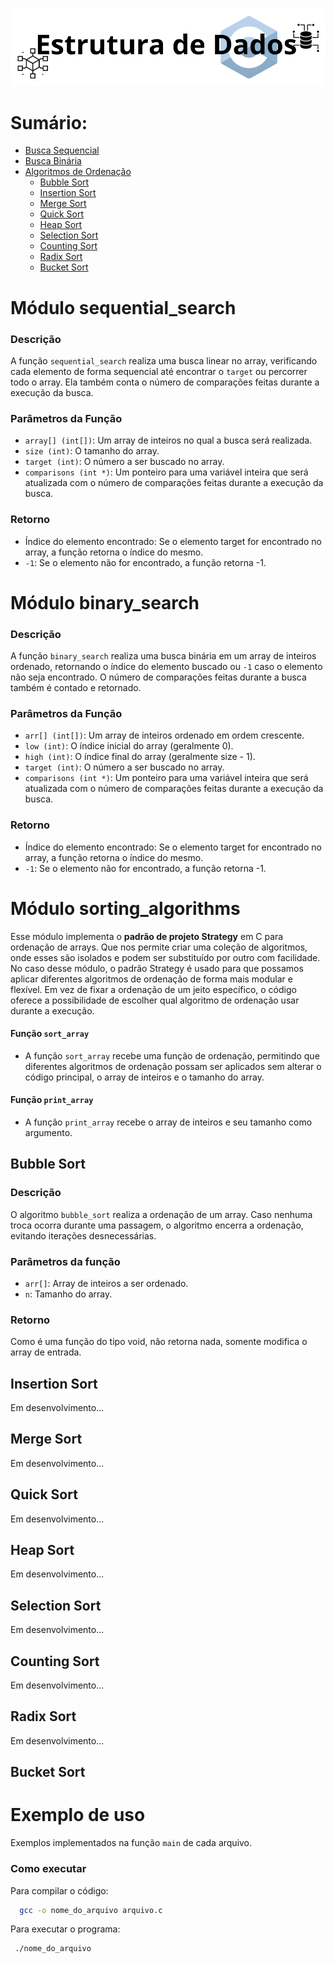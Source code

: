 ![Estrutura de Dados](assets/logo.png)

# Sumário:
- [Busca Sequencial](#módulo-sequential_search)
- [Busca Binária](#módulo-binary_search)
- [Algoritmos de Ordenação](#módulo-sorting_algorithms)
  - [Bubble Sort](#bubble-sort)
  - [Insertion Sort](#insertion-sort)
  - [Merge Sort](#merge-sort)
  - [Quick Sort](#quick-sort)
  - [Heap Sort](#heap-sort)
  - [Selection Sort](#selection-sort)
  - [Counting Sort](#counting-sort)
  - [Radix Sort](#radix-sort)
  - [Bucket Sort](#bucket-sort)


# Módulo sequential_search

### Descrição

A função `sequential_search` realiza uma busca linear no array, verificando cada elemento de forma sequencial até encontrar o `target` ou percorrer todo o array. Ela também conta o número de comparações feitas durante a execução da busca.

### Parâmetros da Função
  - `array[] (int[])`: Um array de inteiros no qual a busca será realizada.
  - `size (int)`: O tamanho do array.
  - `target (int)`: O número a ser buscado no array.
  - `comparisons (int *)`: Um ponteiro para uma variável inteira que será atualizada com o número de comparações feitas durante a execução da busca.

### Retorno
  - Índice do elemento encontrado: Se o elemento target for encontrado no array, a função retorna o índice do mesmo.
  - `-1`: Se o elemento não for encontrado, a função retorna -1.


# Módulo binary_search

### Descrição

A função `binary_search` realiza uma busca binária em um array de inteiros ordenado, retornando o índice do elemento buscado ou `-1` caso o elemento não seja encontrado. O número de comparações feitas durante a busca também é contado e retornado.

### Parâmetros da Função
  - `arr[] (int[])`: Um array de inteiros ordenado em ordem crescente.
  - `low (int)`: O índice inicial do array (geralmente 0).
  - `high (int)`: O índice final do array (geralmente size - 1).
  - `target (int)`: O número a ser buscado no array.
  - `comparisons (int *)`: Um ponteiro para uma variável inteira que será atualizada com o número de comparações feitas durante a execução da busca.

### Retorno
  - Índice do elemento encontrado: Se o elemento target for encontrado no array, a função retorna o índice do mesmo.
  - `-1`: Se o elemento não for encontrado, a função retorna -1.

# Módulo sorting_algorithms
Esse módulo implementa o **padrão de projeto Strategy** em C para ordenação de arrays. Que nos permite criar uma coleção de algoritmos, onde esses são isolados e podem ser substituído por outro com facilidade. No caso desse módulo, o padrão Strategy é usado para que possamos aplicar diferentes algoritmos de ordenação de forma mais modular e flexível. Em vez de fixar a ordenação de um jeito específico, o código oferece a possibilidade de escolher qual algoritmo de ordenação usar durante a execução.

#### Função `sort_array`
- A função `sort_array` recebe uma função de ordenação, permitindo que diferentes algoritmos de ordenação possam ser aplicados sem alterar o código principal, o array de inteiros e o tamanho do array.

#### Função `print_array`
-  A função `print_array` recebe o array de inteiros e seu tamanho como argumento.

## Bubble Sort
### Descrição
O algoritmo `bubble_sort` realiza a ordenação de um array. Caso nenhuma troca ocorra durante uma passagem, o algoritmo encerra a ordenação, evitando iterações desnecessárias.

### Parâmetros da função
  - `arr[]`: Array de inteiros a ser ordenado.
  - `n`: Tamanho do array.

### Retorno
Como é uma função do tipo void, não retorna nada, somente modifica o array de entrada.

## Insertion Sort
Em desenvolvimento...
## Merge Sort
Em desenvolvimento...
## Quick Sort
Em desenvolvimento...
## Heap Sort
Em desenvolvimento...
## Selection Sort
Em desenvolvimento...
## Counting Sort
Em desenvolvimento...
## Radix Sort
Em desenvolvimento...
## Bucket Sort

# Exemplo de uso
Exemplos implementados na função `main` de cada arquivo.

### Como executar
Para compilar o código:
```bash
  gcc -o nome_do_arquivo arquivo.c
```
Para executar o programa:
```bash
 ./nome_do_arquivo
```



